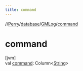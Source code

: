 ```yaml
---
title: command
---
```

//[Perry](../../../index.html)/[database](../index.html)/[GMLog](index.html)/[command](command.html)



# command



[jvm]\
val [command](command.html): Column<[String](https://kotlinlang.org/api/latest/jvm/stdlib/kotlin/-string/index.html)>




